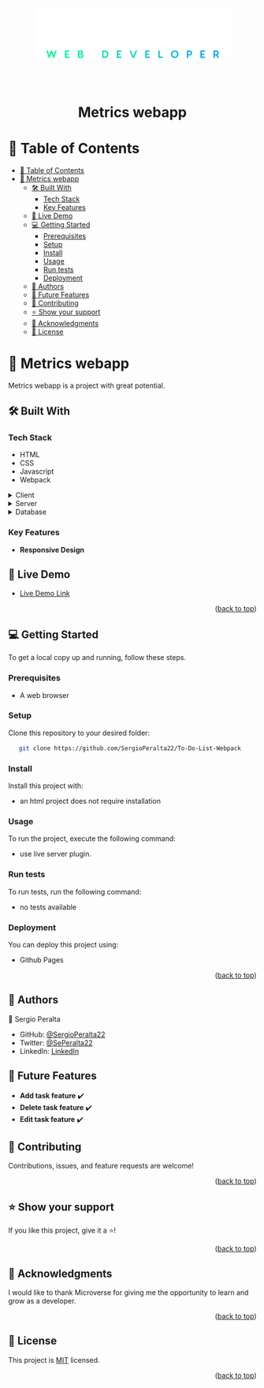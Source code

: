 <a name="readme-top"></a>

<div align="center">
  <br/>
  <br/>
  <br/>
  <!-- You are encouraged to replace this logo with your own! Otherwise you can also remove it. -->
  <img src="./public/logo3.svg" alt="logo" width="400"  height="auto" />
  <br/>
  <br/>
  <br/>
  <br/>

  <h1><b>Metrics webapp</b></h1>

</div>

<!-- TABLE OF CONTENTS -->

# 📗 Table of Contents

- [📗 Table of Contents](#-table-of-contents)
- [📖 Metrics webapp ](#-metrics-webapp-)
  - [🛠 Built With ](#-built-with-)
    - [Tech Stack ](#tech-stack-)
    - [Key Features ](#key-features-)
  - [🚀 Live Demo ](#-live-demo-)
  - [💻 Getting Started ](#-getting-started-)
    - [Prerequisites](#prerequisites)
    - [Setup](#setup)
    - [Install](#install)
    - [Usage](#usage)
    - [Run tests](#run-tests)
    - [Deployment](#deployment)
  - [👥 Authors ](#-authors-)
  - [🔭 Future Features ](#-future-features-)
  - [🤝 Contributing ](#-contributing-)
  - [⭐️ Show your support ](#️-show-your-support-)
  - [🙏 Acknowledgments ](#-acknowledgments-)
  - [📝 License ](#-license-)

<!-- PROJECT DESCRIPTION -->

# 📖 Metrics webapp <a name="about-project"></a>

Metrics webapp is a project with great potential.

## 🛠 Built With <a name="built-with"></a>

### Tech Stack <a name="tech-stack"></a>

- HTML
- CSS
- Javascript
- Webpack

<details>
  <summary>Client</summary>
   - HTML<br>
   - CSS <br>
   - Javascript <br>
   - Webpack <br>
</details>

<details>
  <summary>Server</summary>
    - Null
</details>

<details>
<summary>Database</summary>
    - Null
</details>

### Key Features <a name="key-features"></a>

- **Responsive Design**

<!-- LIVE DEMO -->

## 🚀 Live Demo <a name="live-demo"></a>

- [Live Demo Link](https://sergioperalta22.github.io/To-Do-List-Webpack/)

<!-- - No live demo available yet -->
<p align="right">(<a href="#readme-top">back to top</a>)</p>

<!-- GETTING STARTED -->

## 💻 Getting Started <a name="getting-started"></a>

To get a local copy up and running, follow these steps.

### Prerequisites

- A web browser

### Setup

Clone this repository to your desired folder:

```sh
   git clone https://github.com/SergioPeralta22/To-Do-List-Webpack
```

### Install

Install this project with:

- an html project does not require installation
<!--
Example command:

```sh
  cd my-project
  gem install
```

--->

### Usage

To run the project, execute the following command:

- use live server plugin.

<!--
Example command:

```sh
  rails server
```
--->

### Run tests

To run tests, run the following command:

- no tests available

<!--
Example command:

```sh
  bin/rails test test/models/article_test.rb
```
--->

### Deployment

You can deploy this project using:

- Github Pages

<!--
Example:

```sh

```
 -->

<p align="right">(<a href="#readme-top">back to top</a>)</p>

<!-- AUTHORS -->

## 👥 Authors <a name="authors"></a>

👤 Sergio Peralta

- GitHub: [@SergioPeralta22](https://github.com/SergioPeralta22)
- Twitter: [@SePeralta22](https://twitter.com/SePeralta22)
- LinkedIn: [LinkedIn](https://linkedin.com/in/sergioperalta22)

## 🔭 Future Features <a name="future-features"></a>

- **Add task feature** ✔️
- **Delete task feature** ✔️
- **Edit task feature** ✔️

<!-- ## Walkthrough <a name="walkthrough"></a>

This [video](https://www.loom.com/share/5e95d8d2387a428ea26a70b9a102643c) explains why this project that started with BEM methodology, originally intended to be easily readable and reusable, ended up with an isolated class repeated 51 times because of Microverse code reviewers.
I apologize for that, I assure you that I usually write better code.
It also explains the future of this project. -->

<!-- CONTRIBUTING -->

## 🤝 Contributing <a name="contributing"></a>

Contributions, issues, and feature requests are welcome!

<!-- Feel free to check the [issues page](../../issues/). -->

<p align="right">(<a href="#readme-top">back to top</a>)</p>

<!-- SUPPORT -->

## ⭐️ Show your support <a name="support"></a>

If you like this project, give it a ⭐️!

<p align="right">(<a href="#readme-top">back to top</a>)</p>

## 🙏 Acknowledgments <a name="acknowledgements"></a>

I would like to thank Microverse for giving me the opportunity to learn and grow as a developer.

<p align="right">(<a href="#readme-top">back to top</a>)</p>

<!-- LICENSE -->

## 📝 License <a name="license"></a>

This project is [MIT](./LICENSE) licensed.

<p align="right">(<a href="#readme-top">back to top</a>)</p>
